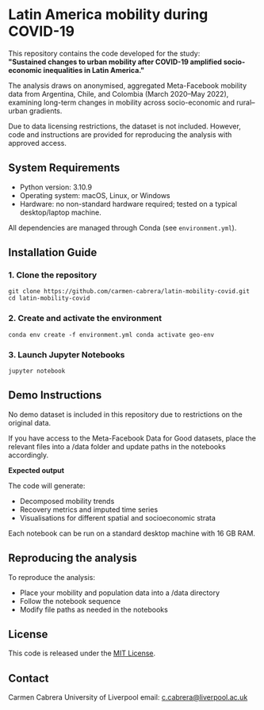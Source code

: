 # Latin America mobility during COVID-19

This repository contains the code developed for the study:\
**"Sustained changes to urban mobility after COVID-19 amplified socio-economic inequalities in Latin America."**

The analysis draws on anonymised, aggregated Meta-Facebook mobility data from Argentina, Chile, and Colombia (March 2020–May 2022), examining long-term changes in mobility across socio-economic and rural–urban gradients.

Due to data licensing restrictions, the dataset is not included. However, code and instructions are provided for reproducing the analysis with approved access.



## System Requirements

-   Python version: 3.10.9
-   Operating system: macOS, Linux, or Windows
-   Hardware: no non-standard hardware required; tested on a typical desktop/laptop machine.

All dependencies are managed through Conda (see `environment.yml`).



## Installation Guide

### 1. Clone the repository

```{bash}
git clone https://github.com/carmen-cabrera/latin-mobility-covid.git 
cd latin-mobility-covid
```

### 2. Create and activate the environment

```{bash}
conda env create -f environment.yml conda activate geo-env
```

### 3. Launch Jupyter Notebooks

```{r}
jupyter notebook
```



## Demo Instructions

No demo dataset is included in this repository due to restrictions on the original data.

If you have access to the Meta-Facebook Data for Good datasets, place the relevant files into a /data folder and update paths in the notebooks accordingly.

**Expected output**

The code will generate:

-   Decomposed mobility trends
-   Recovery metrics and imputed time series
-   Visualisations for different spatial and socioeconomic strata

Each notebook can be run on a standard desktop machine with 16 GB RAM.



## Reproducing the analysis

To reproduce the analysis:

-   Place your mobility and population data into a /data directory
-   Follow the notebook sequence
-   Modify file paths as needed in the notebooks



## License

This code is released under the [MIT License](LICENSE).



## Contact

Carmen Cabrera
University of Liverpool
email: c.cabrera@liverpool.ac.uk
